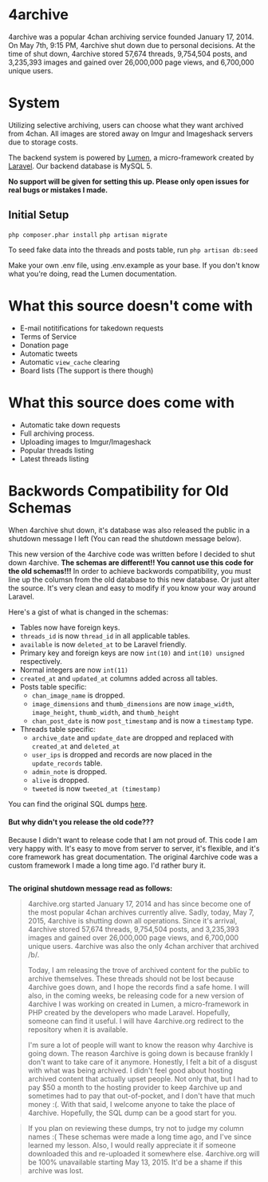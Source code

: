 # 4archive

4archive was a popular 4chan archiving service founded January 17, 2014. On May 7th, 9:15 PM, 4archive shut down due to personal decisions. At the time of shut down, 4archive 
stored 57,674 threads, 9,754,504 posts, and 3,235,393 images and gained over 26,000,000 page views, and 6,700,000 unique users.

# System
Utilizing selective archiving, users can choose what they want archived from 4chan. All images are stored away on Imgur and Imageshack servers due to storage costs.

The backend system is powered by [Lumen](http://lumen.laravel.com), a micro-framework created by [Laravel](http://laravel.com). Our backend database is MySQL 5.

**No support will be given for setting this up. Please only open issues for real bugs or mistakes I made.**


## Initial Setup ##
`php composer.phar install`
`php artisan migrate`

To seed fake data into the threads and posts table, run `php artisan db:seed`

Make your own .env file, using .env.example as your base. If you don't know what you're doing, read the Lumen documentation.


# What this source doesn't come with
- E-mail notitifications for takedown requests
- Terms of Service
- Donation page
- Automatic tweets
- Automatic `view_cache` clearing
- Board lists (The support is there though)

# What this source does come with
- Automatic take down requests
- Full archiving process.
- Uploading images to Imgur/Imageshack
- Popular threads listing
- Latest threads listing

# Backwords Compatibility for Old Schemas
When 4archive shut down, it's database was also released the public in a shutdown message I left (You can read the shutdown message below).

This new version of the 4archive code was written before I decided to shut down 4archive. **The schemas are different!! You cannot use this code for the old schemas!!!** In order to achieve backwords compatibility, you must line up the columsn from the old database to this new database. Or just alter the source. It's very clean and easy to modify if you know your way around Laravel.

Here's a gist of what is changed in the schemas:
-  Tables now have foreign keys.
-  `threads_id` is now `thread_id` in all applicable tables.
-  `available` is now `deleted_at` to be Laravel friendly.
-  Primary key and foreign keys are now `int(10)` and `int(10) unsigned` respectively.
-  Normal integers are now `int(11)`
-  `created_at` and `updated_at` columns added across all tables.
-  Posts table specific:
    -  `chan_image_name` is dropped.
    -  `image_dimensions` and `thumb_dimensions` are now `image_width`, `image_height`, `thumb_width`, and `thumb_height`
    -  `chan_post_date` is now `post_timestamp` and is now a `timestamp` type.
-  Threads table specific:
    -  `archive_date` and `update_date` are dropped and replaced with `created_at` and `deleted_at`
    -  `user_ips` is dropped and records are now placed in the `update_records` table.
    -  `admin_note` is dropped.
    -  `alive` is dropped.
    -  `tweeted` is now `tweeted_at (timestamp)`

You can find the original SQL dumps [here](http://archive.org/details/4archive).

#### But why didn't you release the old code??? ####
Because I didn't want to release code that I am not proud of. This code I am very happy with. It's easy to move from server to server, it's flexible, and it's core framework has great documentation. The original 4archive code was a custom framework I made a long time ago. I'd rather bury it.

##

 **The original shutdown message read as follows:**
 
>4archive.org started January 17, 2014 and has since become one of the most popular 4chan archives currently alive. Sadly, today, May 7, 2015, 4archive is shutting down all operations. Since it's arrival, 4archive stored 57,674 threads, 9,754,504 posts, and 3,235,393 images and gained over 26,000,000 page views, and 6,700,000 unique users. 4archive was also the only 4chan archiver that archived /b/.
>
>Today, I am releasing the trove of archived content for the public to archive themselves. These threads should not be lost because 4archive goes down, and I hope the records find a safe home. I will also, in the coming weeks, be releasing code for a new version of 4archive I was working on created in Lumen, a micro-framework in PHP created by the developers who made Laravel. Hopefully, someone can find it useful. I will have 4archive.org redirect to the repository when it is available.
>
>I'm sure a lot of people will want to know the reason why 4archive is going down. The reason 4archive is going down is because frankly I don't want to take care of it anymore. Honestly, I felt a bit of a disgust with what was being archived. I didn't feel good about hosting archived content that actually upset people. Not only that, but I had to pay $50 a month to the hosting provider to keep 4archive up and sometimes had to pay that out-of-pocket, and I don't have that much money :(. With that said, I welcome anyone to take the place of 4archive. Hopefully, the SQL dump can be a good start for you.

>If you plan on reviewing these dumps, try not to judge my column names :( These schemas were made a long time ago, and I've since learned my lesson. Also, I would really appreciate it if someone downloaded this and re-uploaded it somewhere else. 4archive.org will be 100% unavailable starting May 13, 2015. It'd be a shame if this archive was lost.